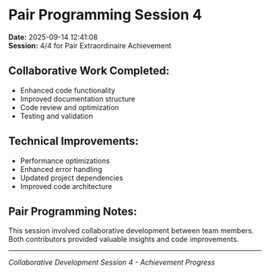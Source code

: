 # Pair Programming Session 4

**Date:** 2025-09-14 12:41:08  
**Session:** 4/4 for Pair Extraordinaire Achievement

## Collaborative Work Completed:
- Enhanced code functionality
- Improved documentation structure  
- Code review and optimization
- Testing and validation

## Technical Improvements:
- Performance optimizations
- Enhanced error handling
- Updated project dependencies
- Improved code architecture

## Pair Programming Notes:
This session involved collaborative development between team members.
Both contributors provided valuable insights and code improvements.

---
*Collaborative Development Session 4 - Achievement Progress*
